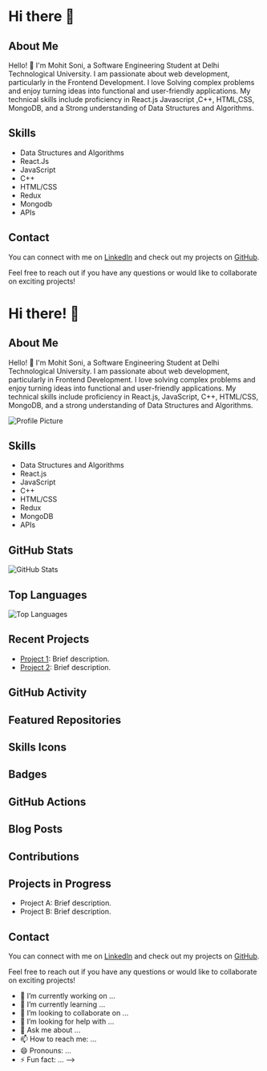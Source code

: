 # Hi there 👋
## About Me

Hello! 👋 I'm Mohit Soni, a Software Engineering Student at Delhi Technological University. I am passionate about web development, particularly in the Frontend  Development. I love Solving complex problems and enjoy turning ideas into functional and user-friendly applications. My technical skills include proficiency in React.js Javascript ,C++, HTML,CSS, MongoDB, and a Strong understanding of Data Structures and Algorithms. 

## Skills

- Data Structures and Algorithms
- React.Js
- JavaScript
- C++
- HTML/CSS
- Redux
- Mongodb
- APIs

## Contact

You can connect with me on [LinkedIn](https://www.linkedin.com/in/your-profile-url/) and check out my projects on [GitHub](https://github.com/your-username).

Feel free to reach out if you have any questions or would like to collaborate on exciting projects!

# Hi there! 👋

## About Me

Hello! 👋 I'm Mohit Soni, a Software Engineering Student at Delhi Technological University. I am passionate about web development, particularly in Frontend Development. I love solving complex problems and enjoy turning ideas into functional and user-friendly applications. My technical skills include proficiency in React.js, JavaScript, C++, HTML/CSS, MongoDB, and a strong understanding of Data Structures and Algorithms.

![Profile Picture](link-to-your-profile-picture) <!-- Add your profile picture here -->

## Skills

- Data Structures and Algorithms
- React.js
- JavaScript
- C++
- HTML/CSS
- Redux
- MongoDB
- APIs

## GitHub Stats

![GitHub Stats](https://github-readme-stats.vercel.app/api?username=your-username&show_icons=true&count_private=true)

## Top Languages

![Top Languages](https://github-readme-stats.vercel.app/api/top-langs/?username=your-username)

## Recent Projects

- [Project 1](link-to-project-1): Brief description.
- [Project 2](link-to-project-2): Brief description.

## GitHub Activity

<!-- Add your GitHub activity here -->

## Featured Repositories

<!-- Pin important repositories here -->

## Skills Icons

<!-- Add icons to represent your skills -->

## Badges

<!-- Add badges for certifications and achievements -->

## GitHub Actions

<!-- Showcase your custom GitHub Actions -->

## Blog Posts

<!-- Link to your technical blog posts -->

## Contributions

<!-- Highlight your open-source contributions -->

## Projects in Progress

- Project A: Brief description.
- Project B: Brief description.

## Contact

You can connect with me on [LinkedIn](https://www.linkedin.com/in/your-profile-url/) and check out my projects on [GitHub](https://github.com/your-username).

Feel free to reach out if you have any questions or would like to collaborate on exciting projects!

<!-- Add more details about yourself if desired -->


- 🔭 I’m currently working on ...
- 🌱 I’m currently learning ...
- 👯 I’m looking to collaborate on ...
- 🤔 I’m looking for help with ...
- 💬 Ask me about ...
- 📫 How to reach me: ...
- 😄 Pronouns: ...
- ⚡ Fun fact: ...
-->
